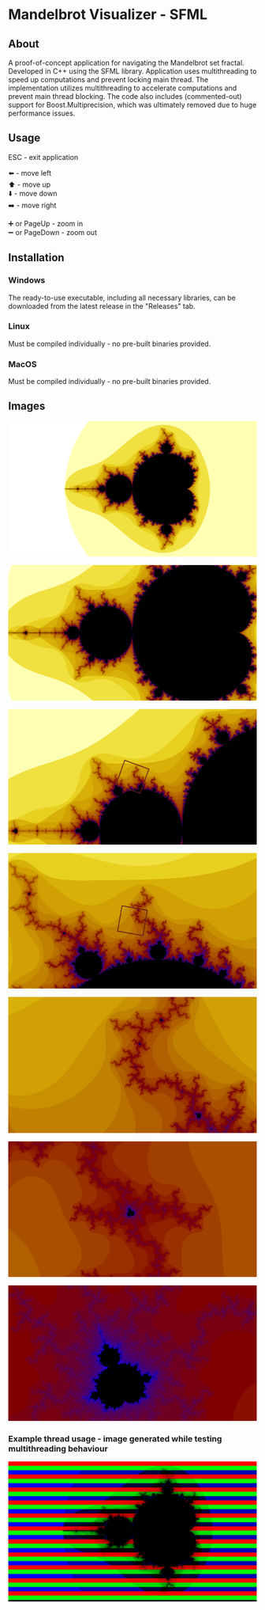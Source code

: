 # Mandelbrot Visualizer - SFML

## About
A proof-of-concept application for navigating the Mandelbrot set fractal. Developed in C++ using the SFML library.
Application uses multithreading to speed up computations and prevent locking main thread.
The implementation utilizes multithreading to accelerate computations and prevent main thread blocking. The code also includes (commented-out) support for Boost.Multiprecision, which was ultimately removed due to huge performance issues.

## Usage
ESC - exit application

⬅️ - move left \
⬆️ - move up \
⬇️ - move down \
➡️ - move right

➕ or PageUp - zoom in \
➖ or PageDown - zoom out

## Installation
### Windows 
The ready-to-use executable, including all necessary libraries, can be downloaded from the latest release in the "Releases" tab.

### Linux
Must be compiled individually - no pre-built binaries provided.

### MacOS
Must be compiled individually - no pre-built binaries provided.

## Images
![1](https://github.com/Cezary-Androsiuk/mandelbrot-visualizer-sfml/blob/master/images/1.png)

![2](https://github.com/Cezary-Androsiuk/mandelbrot-visualizer-sfml/blob/master/images/2.png)

![3](https://github.com/Cezary-Androsiuk/mandelbrot-visualizer-sfml/blob/master/images/3.png)

![4](https://github.com/Cezary-Androsiuk/mandelbrot-visualizer-sfml/blob/master/images/4.png)

![5](https://github.com/Cezary-Androsiuk/mandelbrot-visualizer-sfml/blob/master/images/5.png)

![6](https://github.com/Cezary-Androsiuk/mandelbrot-visualizer-sfml/blob/master/images/6.png)

![7](https://github.com/Cezary-Androsiuk/mandelbrot-visualizer-sfml/blob/master/images/7.png)

### Example thread usage - image generated while testing multithreading behaviour
![0](https://github.com/Cezary-Androsiuk/mandelbrot-visualizer-sfml/blob/master/images/0.png)